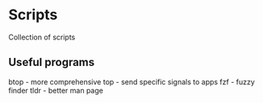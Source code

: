 # Scripts

Collection of scripts


## Useful programs
btop - more comprehensive top - send specific signals to apps
fzf - fuzzy finder
tldr - better man page

